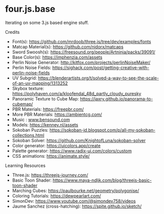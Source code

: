 # four.js.base

Iterating on some 3.js based engine stuff.

Credits

- Font(s): https://github.com/mrdoob/three.js/tree/dev/examples/fonts
- Matcap Material(s): https://github.com/nidorx/matcaps
- Sword Swoosh(s): https://freesound.org/people/Artninja/packs/39091/
- Base Color(s): https://imphenzia.com/assets
- Perlin Noise Generator: http://kitfox.com/projects/perlinNoiseMaker/
- Perlin Noise Fields: https://sighack.com/post/getting-creative-with-perlin-noise-fields
- UV Subgrid: https://blenderartists.org/t/solved-a-way-to-see-the-scale-of-an-uv-mapping/1313252
- Skybox texture: https://polyhaven.com/a/kloofendal_48d_partly_cloudy_puresky
- Panoramic Texture to Cube Map: https://jaxry.github.io/panorama-to-cubemap/
- PBR Materials: https://freepbr.com/
- More PBR Materials: https://ambientcg.com/
- Music : www.bensound.com
- Models: https://kenney.nl/assets
- Sokoban Puzzles: https://sokoban-jd.blogspot.com/p/all-my-sokoban-collections.html
- Sokoban Solver: https://github.com/KnightofLuna/sokoban-solver
- Color generator: https://uicolors.app/create
- Palette generator: https://www.radix-ui.com/colors/custom
- CSS animations: https://animate.style/

Learning Resources

- Three.js: https://threejs-journey.com/
- Basic Toon Shader: https://www.maya-ndljk.com/blog/threejs-basic-toon-shader
- Marching Cubes: https://paulbourke.net/geometry/polygonise/
- Coloring Tutorials: https://dewpearlart.com/
- SimonDev: https://www.youtube.com/@simondev758/videos
- Jaume Sanchez (cross-hatching): https://spite.github.io/sketch/

